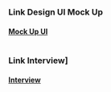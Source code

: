### Link Design UI Mock Up 
#### [Mock Up UI](https://www.figma.com/file/GYqVNyaBffHKd6EiAWHFaJ/Bakery?node-id=71%3A3)<br><br>

### Link Interview]
#### [Interview](https://drive.google.com/file/d/1JqMBXJCRkr-T6K9c39m0HKFc4q47eWAt/view?usp=sharing)
